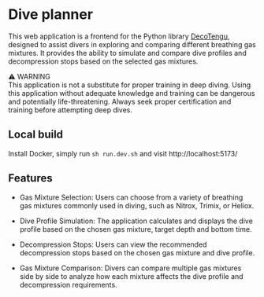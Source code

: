 # Dive planner



This web application is a frontend for the Python library [DecoTengu](https://wrobell.dcmod.org/decotengu), designed to assist divers in exploring and comparing different breathing gas mixtures. It provides the ability to simulate and compare dive profiles and decompression stops based on the selected gas mixtures.

:warning: WARNING          
This application is not a substitute for proper training in deep diving. Using this application without adequate knowledge and training can be dangerous and potentially life-threatening. Always seek proper certification and training before attempting deep dives.    
 
## Local build

Install Docker, simply run `sh run.dev.sh` and visit http://localhost:5173/

## Features

* Gas Mixture Selection: Users can choose from a variety of breathing gas mixtures commonly used in diving, such as Nitrox, Trimix, or Heliox.

* Dive Profile Simulation: The application calculates and displays the dive profile based on the chosen gas mixture, target depth and bottom time.

* Decompression Stops: Users can view the recommended decompression stops based on the chosen gas mixture and dive profile. 

* Gas Mixture Comparison: Divers can compare multiple gas mixtures side by side to analyze how each mixture affects the dive profile and decompression requirements. 
